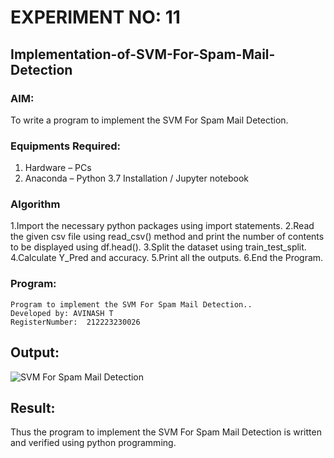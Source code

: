 # EXPERIMENT NO: 11
## Implementation-of-SVM-For-Spam-Mail-Detection

### AIM:
To write a program to implement the SVM For Spam Mail Detection.

### Equipments Required:
1. Hardware – PCs
2. Anaconda – Python 3.7 Installation / Jupyter notebook

### Algorithm
1.Import the necessary python packages using import statements.
2.Read the given csv file using read_csv() method and print the number of contents to be displayed using df.head().
3.Split the dataset using train_test_split.
4.Calculate Y_Pred and accuracy.
5.Print all the outputs.
6.End the Program.

### Program:
```
Program to implement the SVM For Spam Mail Detection..
Developed by: AVINASH T
RegisterNumber:  212223230026
```

## Output:
![SVM For Spam Mail Detection](sam.png)


## Result:
Thus the program to implement the SVM For Spam Mail Detection is written and verified using python programming.
